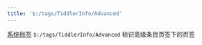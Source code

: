 ```yaml
---
title: '$:/tags/TiddlerInfo/Advanced'
---
```


[系统标签](SystemTags) `$:/tags/TiddlerInfo/Advanced` 标识高级条目页签下的页签